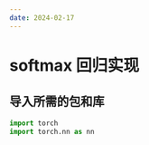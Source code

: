 ```yaml
---
date: 2024-02-17
---
```


# softmax 回归实现

## 导入所需的包和库

```python
import torch
import torch.nn as nn

```